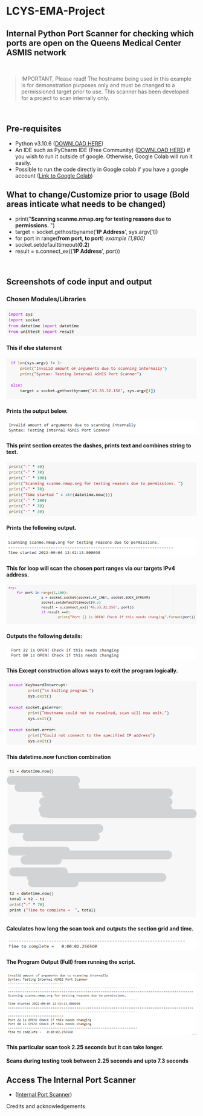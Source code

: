 # LCYS-EMA-Project
## Internal Python Port Scanner for checking which ports are open on the Queens Medical Center ASMIS network

<br/>

> IMPORTANT, Please read! The hostname being used in this example is for demonstration purposes only and must be changed to a permissioned target prior to use. This scanner has been developed for a project to scan internally only. 

<br/>


## Pre-requisites
* Python v3.10.6 ([DOWNLOAD HERE](https://www.python.org/downloads/))
* An IDE such as PyCharm IDE (Free Community) ([DOWNLOAD HERE](https://www.jetbrains.com/pycharm/)) if you wish to run it outside of google. Otherwise, Google Colab will run it easily.
* Possible to run the code directly in Google colab if you have a google account ([Link to Google Colab](https://colab.research.google.com/notebook))

## What to change/Customize prior to usage (Bold areas inticate what needs to be changed)
* print("**Scanning scanme.nmap.org for testing reasons due to permissions.** ")
* target = socket.gethostbyname('**IP Address**', sys.argv[1]) 
* for port in range(**from port, to port**) *example (1,800)*
* socket.setdefaulttimeout(**0.2**)
* result = s.connect_ex(('**IP Address**', port))

<br/>


## Screenshots of code input and output


### Chosen Modules/Libraries

![](https://github.com/Jhines2022/LCYS-EMA-Project/blob/main/Folder%20of%20Scanner%20images/importSection.png)

#### This if else statement

![](https://github.com/Jhines2022/LCYS-EMA-Project/blob/main/Folder%20of%20Scanner%20images/ifLen.png)

#### Prints the output below.

![](https://github.com/Jhines2022/LCYS-EMA-Project/blob/main/Folder%20of%20Scanner%20images/invalidSyntaxOutput.png)

#### This print section creates the dashes, prints text and combines string to text.

![](https://github.com/Jhines2022/LCYS-EMA-Project/blob/main/Folder%20of%20Scanner%20images/printSection.png)

#### Prints the following output.

![](https://github.com/Jhines2022/LCYS-EMA-Project/blob/main/Folder%20of%20Scanner%20images/scanningTimeStartedOutput.png)

#### This for loop will scan the chosen port ranges via our targets IPv4 address.

![](https://github.com/Jhines2022/LCYS-EMA-Project/blob/main/Folder%20of%20Scanner%20images/tryForPort.png)

#### Outputs the following details:

![](https://github.com/Jhines2022/LCYS-EMA-Project/blob/main/Folder%20of%20Scanner%20images/portOpenReturnOutput.png)

#### This Except construction allows ways to exit the program logically.

![](https://github.com/Jhines2022/LCYS-EMA-Project/blob/main/Folder%20of%20Scanner%20images/except.png)

#### This datetime.now function combination

![](https://github.com/Jhines2022/LCYS-EMA-Project/blob/main/Folder%20of%20Scanner%20images/bettert1t2print.png)

#### Calculates how long the scan took and outputs the section grid and time.

![](https://github.com/Jhines2022/LCYS-EMA-Project/blob/main/Folder%20of%20Scanner%20images/TimeToCompleteOutput.png)

#### The Program Output (Full) from running the script.

![](https://github.com/Jhines2022/LCYS-EMA-Project/blob/main/Folder%20of%20Scanner%20images/OUTPUTfull.png)

#### This particular scan took 2.25 seconds but it can take longer.
#### Scans during testing took between 2.25 seconds and upto 7.3 seconds 

## Access The Internal Port Scanner
*  ([Internal Port Scanner](https://github.com/Jhines2022/LCYS-EMA-Project/blob/main/EMA_port_scanner.py))


Credits and acknowledgements

